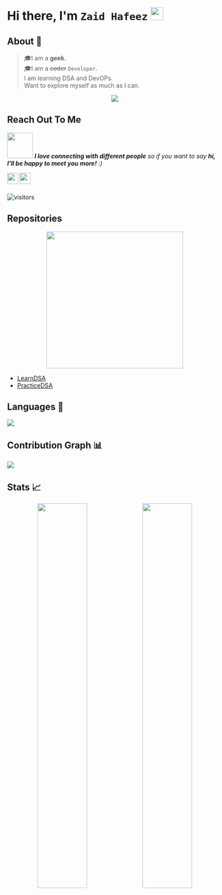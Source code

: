 # Hi there, I'm `Zaid Hafeez` <img src="https://raw.githubusercontent.com/aemmadi/aemmadi/master/wave.gif" width="30px">
 ## About 👋
> 🎓I am a **geek**.<br>
> 🎓I am a ~~coder~~ `Developer`.<br>
> I am learning DSA and DevOPs.<br>
> Want to explore myself as much as I can.<br>
<p align="center">
  <a href="https://github.com/DenverCoder1/readme-typing-svg"><img src="https://readme-typing-svg.herokuapp.com/?lines=app%20developer;Always%20learning%20new%20things&font=Fira%20Code&center=true&width=440&height=45&color=f75c7e&vCenter=true&size=22"></a>
</p>


## **Reach Out To Me**
<!-- <a href="www.linkedin.com/in/mohammad-zaid"> -->
<!--   <img align="left" width="24px" src="https://cdn.jsdelivr.net/npm/simple-icons@v3/icons/linkedin.svg"  />
</a> -->
<img src="https://media.giphy.com/media/LnQjpWaON8nhr21vNW/giphy.gif" width="60"> <em><b>I love connecting with different people</b> so if you want to say <b>hi, I'll be happy to meet you more!</b> :)</em>

<a href="https://twitter.com/mohd_981">
  <img align="left" width="26px" src="https://cdn.jsdelivr.net/npm/simple-icons@v3/icons/twitter.svg" />
</a>
<a href="zaid.kpj@gmail.com">
  <img align="left" width="26px" src="https://cdn.jsdelivr.net/npm/simple-icons@v3/icons/gmail.svg" />
</a>

<br />
<br />

![visitors](https://visitor-badge.laobi.icu/badge?page_id=zaidhafeez.zaidhafeez)

## Repositories
<p align = "center">
<img src="https://media.giphy.com/media/ZoEzx25hwgxM94Zq0d/giphy.gif" width="320">
 <p/>
                                                                
- [LearnDSA](https://github.com/zaidhafeez/LearnDSA)
- [PracticeDSA](https://github.com/zaidhafeez/PracticeDSA)

## Languages 📝
<img
     src="https://github-readme-stats.vercel.app/api/top-langs/?username=zaidhafeez&layout=compact&theme=tokyonight"
     />
## Contribution Graph 📊
<img
     src="https://activity-graph.herokuapp.com/graph?username=zaidhafeez&theme=chartreuse-dark"
     />
## Stats 📈
<p align="center">
<img width="48%" src="https://github-readme-stats.vercel.app/api?username=zaidhafeez&show_icons=true&theme=tokyonight" />     
 <img width="48%" src="https://github-readme-streak-stats.herokuapp.com/?user=zaidhafeez&show_icons=true&theme=tokyonight" />
<p/>


